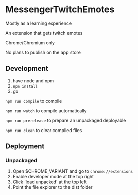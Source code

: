 # MessengerTwitchEmotes

Mostly as a learning experience

An extension that gets twitch emotes

Chrome/Chromium only

No plans to publish on the app store

## Development

 1. have node and npm
 2. `npm install`
 3. go

  `npm run compile` to compile
 
 `npm run watch` to compile automatically
 
 `npm run prerelease` to prepare an unpackaged deployable
 
 `npm run clean` to clear compiled files

## Deployment

### Unpackaged

1. Open $CHROME_VARIANT and go to `chrome://extensions`
2. Enable developer mode at the top right
3. Click 'load unpacked' at the top left
4. Point the file explorer to the dist folder
